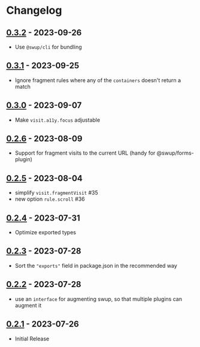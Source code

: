 # Changelog

## [0.3.2] - 2023-09-26

- Use `@swup/cli` for bundling

## [0.3.1] - 2023-09-25

- Ignore fragment rules where any of the `containers` doesn't return a match

## [0.3.0] - 2023-09-07

- Make `visit.a11y.focus` adjustable

## [0.2.6] - 2023-08-09

- Support for fragment visits to the current URL (handy for @swup/forms-plugin)

## [0.2.5] - 2023-08-04

- simplify `visit.fragmentVisit` #35
- new option `rule.scroll` #36

## [0.2.4] - 2023-07-31

- Optimize exported types

## [0.2.3] - 2023-07-28

- Sort the `"exports"` field in package.json in the recommended way

## [0.2.2] - 2023-07-28

- use an `interface` for augmenting swup, so that multiple plugins can augment it

## [0.2.1] - 2023-07-26

- Initial Release

[Unreleased]: https://github.com/swup/forms-plugin/compare/0.3.2...HEAD

[0.3.2]: https://github.com/swup/forms-plugin/releases/tag/0.3.2
[0.3.1]: https://github.com/swup/forms-plugin/releases/tag/0.3.1
[0.3.0]: https://github.com/swup/forms-plugin/releases/tag/0.3.0
[0.2.6]: https://github.com/swup/forms-plugin/releases/tag/0.2.6
[0.2.5]: https://github.com/swup/forms-plugin/releases/tag/0.2.5
[0.2.4]: https://github.com/swup/forms-plugin/releases/tag/0.2.4
[0.2.3]: https://github.com/swup/forms-plugin/releases/tag/0.2.3
[0.2.2]: https://github.com/swup/forms-plugin/releases/tag/0.2.2
[0.2.1]: https://github.com/swup/forms-plugin/releases/tag/0.2.1
